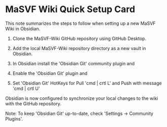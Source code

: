 # MaSVF Wiki Quick Setup Card

This note summarizes the steps to follow when setting up a new MaSVF Wiki in Obsidian.

1. Clone the MaSVF-Wiki GitHub repository using GitHub Desktop.

2. Add the local MaSVF-Wiki repository directory as a new vault in Obsidian.

3. In Obsidian install the 'Obsidian Git' community plugin and

4. Enable the 'Obsidian Git' plugin and

5. Set 'Obsidian Git' HotKeys for Pull 'cmd | crtl L' and Push with message 'cmd | crtl U'

Obsidian is now configured to synchronize your local changes to the wiki with the GitHub repository.

Note: To keep 'Obsidian Git' up-to-date, check 'Settings -> Community Plugins'.

